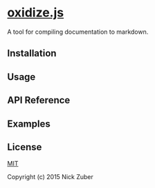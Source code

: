 # [oxidize.js](https://github.com/nickzuber/oxidize)

A tool for compiling documentation to markdown.

## Installation 


## Usage


## API Reference


## Examples


## License
[MIT](https://opensource.org/licenses/MIT)

Copyright (c) 2015 Nick Zuber